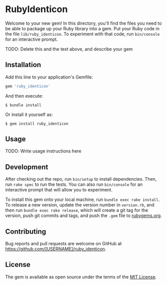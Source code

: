 # RubyIdenticon

Welcome to your new gem! In this directory, you'll find the files you need to be able to package up your Ruby library into a gem. Put your Ruby code in the file `lib/ruby_identicon`. To experiment with that code, run `bin/console` for an interactive prompt.

TODO: Delete this and the text above, and describe your gem

## Installation

Add this line to your application's Gemfile:

```ruby
gem 'ruby_identicon'
```

And then execute:

    $ bundle install

Or install it yourself as:

    $ gem install ruby_identicon

## Usage

TODO: Write usage instructions here

## Development

After checking out the repo, run `bin/setup` to install dependencies. Then, run `rake spec` to run the tests. You can also run `bin/console` for an interactive prompt that will allow you to experiment.

To install this gem onto your local machine, run `bundle exec rake install`. To release a new version, update the version number in `version.rb`, and then run `bundle exec rake release`, which will create a git tag for the version, push git commits and tags, and push the `.gem` file to [rubygems.org](https://rubygems.org).

## Contributing

Bug reports and pull requests are welcome on GitHub at https://github.com/[USERNAME]/ruby_identicon.


## License

The gem is available as open source under the terms of the [MIT License](https://opensource.org/licenses/MIT).
